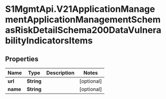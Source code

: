 # S1MgmtApi.V21ApplicationManagementApplicationManagementSchemasRiskDetailSchema200DataVulnerabilityIndicatorsItems

## Properties
Name | Type | Description | Notes
------------ | ------------- | ------------- | -------------
**url** | **String** |  | [optional] 
**name** | **String** |  | [optional] 


